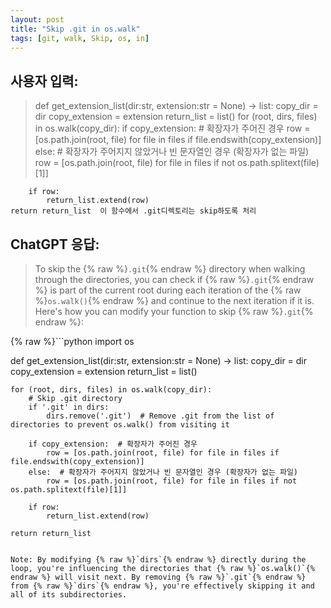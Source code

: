 ```yaml
---
layout: post
title: "Skip .git in os.walk"
tags: [git, walk, Skip, os, in]
---
```


## 사용자 입력:
> def get_extension_list(dir:str, extension:str = None) -> list:
    copy_dir = dir
    copy_extension = extension
    return_list = list()
    for (root, dirs, files) in os.walk(copy_dir):
        if copy_extension:  # 확장자가 주어진 경우
            row = [os.path.join(root, file) for file in files if file.endswith(copy_extension)]
        else:  # 확장자가 주어지지 않았거나 빈 문자열인 경우 (확장자가 없는 파일)
            row = [os.path.join(root, file) for file in files if not os.path.splitext(file)[1]]
        
        if row:
            return_list.extend(row)
    return return_list  이 함수에서 .git디렉토리는 skip하도록 처리

## ChatGPT 응답:
> To skip the {% raw %}`.git`{% endraw %} directory when walking through the directories, you can check if {% raw %}`.git`{% endraw %} is part of the current root during each iteration of the {% raw %}`os.walk()`{% endraw %} and continue to the next iteration if it is. Here's how you can modify your function to skip {% raw %}`.git`{% endraw %}:

{% raw %}```python
import os

def get_extension_list(dir:str, extension:str = None) -> list:
    copy_dir = dir
    copy_extension = extension
    return_list = list()

    for (root, dirs, files) in os.walk(copy_dir):
        # Skip .git directory
        if '.git' in dirs:
            dirs.remove('.git')  # Remove .git from the list of directories to prevent os.walk() from visiting it
        
        if copy_extension:  # 확장자가 주어진 경우
            row = [os.path.join(root, file) for file in files if file.endswith(copy_extension)]
        else:  # 확장자가 주어지지 않았거나 빈 문자열인 경우 (확장자가 없는 파일)
            row = [os.path.join(root, file) for file in files if not os.path.splitext(file)[1]]

        if row:
            return_list.extend(row)

    return return_list
```{% endraw %}

Note: By modifying {% raw %}`dirs`{% endraw %} directly during the loop, you're influencing the directories that {% raw %}`os.walk()`{% endraw %} will visit next. By removing {% raw %}`.git`{% endraw %} from {% raw %}`dirs`{% endraw %}, you're effectively skipping it and all of its subdirectories.

